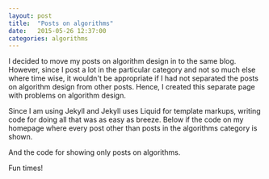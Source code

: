```yaml
---
layout: post
title:  "Posts on algorithms"
date:   2015-05-26 12:37:00
categories: algorithms
---
```

I decided to move my posts on algorithm design in to the same blog. However, since I post a lot in the particular category and not so much else where time wise, it wouldn't be appropriate if I had not separated the posts on algorithm design from other posts. Hence, I created this separate page with problems on algorithm design.

Since I am using Jekyll and Jekyll uses Liquid for template markups, writing code for doing all that was as easy as breeze. Below if the code on my homepage where every post other than posts in the algorithms category is shown.

<script src="https://gist.github.com/adeydas/8593b03c9dc3b6df0ba4.js"></script>
    
And the code for showing only posts on algorithms.

<script src="https://gist.github.com/adeydas/8e2ab734e0d11cf19f6e.js"></script>

Fun times!